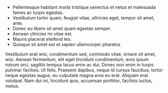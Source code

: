 + Pellentesque habitant morbi tristique senectus et netus et malesuada fames ac turpis egestas. 
+ Vestibulum tortor quam, feugiat vitae, ultricies eget, tempor sit amet, ante. 
+ Donec eu libero sit amet quam egestas semper. 
+ Aenean ultricies mi vitae est. 
+ Mauris placerat eleifend leo. 
+ Quisque sit amet est et sapien ullamcorper pharetra. 

Vestibulum erat wisi, condimentum sed, commodo vitae, ornare sit amet, wisi. Aenean fermentum, elit eget tincidunt condimentum, eros ipsum rutrum orci, sagittis tempus lacus enim ac dui. Donec non enim in turpis pulvinar facilisis. Ut felis. Praesent dapibus, neque id cursus faucibus, tortor neque egestas augue, eu vulputate magna eros eu erat. Aliquam erat volutpat. Nam dui mi, tincidunt quis, accumsan porttitor, facilisis luctus, metus.